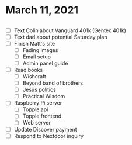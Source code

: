 # March 11, 2021

## 

- [ ] Text Colin about Vanguard 401k (Gentex 401k)
- [ ] Text dad about potential Saturday plan
- [ ] Finish Matt's site
  - [ ] Fading images
  - [ ] Email setup
  - [ ] Admin panel guide
- [ ] Read books
  - [ ] Wishcraft
  - [ ] Beyond band of brothers
  - [ ] Jesus politics
  - [ ] Practical Wisdom
- [ ] Raspberry Pi server
  - [ ] Topple api
  - [ ] Topple frontend
  - [ ] Web server
- [ ] Update Discover payment
- [ ] Respond to Nextdoor inquiry